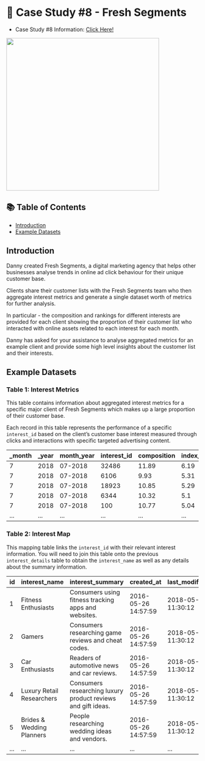 # 🍜 Case Study #8 - Fresh Segments

- Case Study #8 Information: [Click Here!](https://8weeksqlchallenge.com/case-study-8/)

<img align="center" width="400" src="https://8weeksqlchallenge.com/images/case-study-designs/8.png">

## 📚 Table of Contents
  * [Introduction](#introduction)
  * [Example Datasets](#example-datasets)
 
## Introduction 
Danny created Fresh Segments, a digital marketing agency that helps other businesses analyse trends in online ad click behaviour for their unique customer base.

Clients share their customer lists with the Fresh Segments team who then aggregate interest metrics and generate a single dataset worth of metrics for further analysis.

In particular - the composition and rankings for different interests are provided for each client showing the proportion of their customer list who interacted with online assets related to each interest for each month.

Danny has asked for your assistance to analyse aggregated metrics for an example client and provide some high level insights about the customer list and their interests.

## Example Datasets
### Table 1: Interest Metrics 

This table contains information about aggregated interest metrics for a specific major client of Fresh Segments which makes up a large proportion of their customer base.

Each record in this table represents the performance of a specific `interest_id` based on the client’s customer base interest measured through clicks and interactions with specific targeted advertising content.

| _month|	_year|	month_year|	interest_id|	composition|	index_value|	ranking|	percentile_ranking|
|--------|---------|-----|---------------|---------|---------|---------|--------|
|7|	2018|	07-2018|	32486|	11.89|	6.19|	1|	99.86|
|7|	2018|	07-2018|	6106|	9.93|	5.31|	2|	99.73|
|7|	2018|	07-2018|	18923|	10.85|	5.29|	3|	99.59|
|7|	2018|	07-2018|	6344|	10.32|	5.1|	4|	99.45|
|7|	2018|	07-2018|	100|	10.77|	5.04|	5|	99.31|
| ...    | ...     | ... | ...           | ...| ...| ...| ...|

### Table 2: Interest Map 

This mapping table links the `interest_id` with their relevant interest information. You will need to join this table onto the previous `interest_details` table to obtain the `interest_name` as well as any details about the summary information.

| id|	interest_name|	interest_summary|	created_at| 	last_modified       |
|----------|-----------|---------|--------|----------------------|
|1|	Fitness Enthusiasts|	Consumers using fitness tracking apps and websites.|	2016-05-26 14:57:59| 	2018-05-23 11:30:12 |
|2|	Gamers|	Consumers researching game reviews and cheat codes.|	2016-05-26 14:57:59| 	2018-05-23 11:30:12 |
|3|	Car Enthusiasts|	Readers of automotive news and car reviews.|	2016-05-26 14:57:59| 	2018-05-23 11:30:12 |
|4|	Luxury Retail Researchers|	Consumers researching luxury product reviews and gift ideas.|	2016-05-26 14:57:59| 	2018-05-23 11:30:12 |
|5|	Brides & Wedding Planners|	People researching wedding ideas and vendors.|	2016-05-26 14:57:59| 	2018-05-23 11:30:12 |
| ...      | ...       | ...     | ... | ...                  |